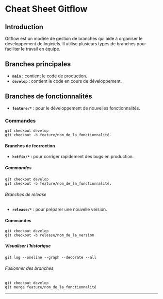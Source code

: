 # Cheat Sheet Gitflow

## Introduction
Gitflow est un modèle de gestion de branches qui aide à organiser le développement de logiciels. Il utilise plusieurs types de branches pour faciliter le travail en équipe.

## Branches principales
- **`main`** : contient le code de production.
- **`develop`** : contient le code en cours de développement.

## Branches de fonctionnalités
- **`feature/*`** : pour le développement de nouvelles fonctionnalités.

### Commandes
```
git checkout develop
git checkout -b feature/nom_de_la_fonctionnalité.
```
#### Branches de fcorrection
- **`hotfix/*`** : pour corriger rapidement des bugs en production.
##### Commandes
```
git checkout develop
git checkout -b feature/nom_de_la_fonctionnalité.
```
###### Branches de release

- **`release/*`** : pour préparer une nouvelle version.

#### Commandes
```
git checkout develop
git checkout -b release/nom_de_la_version
```
##### Visualiser l’historique
```
git log --oneline --graph --decorate --all
```
###### Fusionner des branches
```
git checkout develop
git merge feature/nom_de_la_fonctionnalité
```




---
